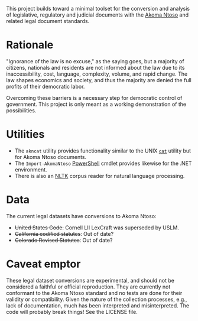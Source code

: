 This project builds toward a minimal toolset for the conversion and analysis of legislative, regulatory and judicial documents with the [Akoma Ntoso](http://www.akomantoso.org/) and related legal document standards.

# Rationale

"Ignorance of the law is no excuse," as the saying goes, but a majority of citizens, nationals and residents are not informed about the law due to its inaccessibility, cost, language, complexity, volume, and rapid change. The law shapes economics and society, and thus the majority are denied the full profits of their democratic labor.

Overcoming these barriers is a necessary step for democratic control of government. This project is only meant as a working demonstration of the possibilities.

# Utilities

* The `akncat` utility provides functionality similar to the UNIX [`cat`](https://en.wikipedia.org/wiki/Cat_(Unix)) utility but for Akoma Ntoso documents.
* The `Import-AkomaNtoso` [PowerShell](https://en.wikipedia.org/wiki/Windows_Terminal) cmdlet provides likewise for the .NET environment.
* There is also an [NLTK](http://www.nltk.org/) corpus reader for natural language processing.

# Data

The current legal datasets have conversions to Akoma Ntoso:

* ~~United States Code~~: Cornell LII LexCraft was superseded by USLM.
* ~~California codified statutes~~: Out of date?
* ~~Colorado Revised Statutes~~: Out of date?

# Caveat emptor

These legal dataset conversions are experimental, and should not be considered a faithful or official reproduction. They are currently not conformant to the Akoma Ntoso standard and no tests are done for their validity or compatibility. Given the nature of the collection processes, e.g., lack of documentation, much has been interpreted and misinterpreted. The code will probably break things! See the LICENSE file.
